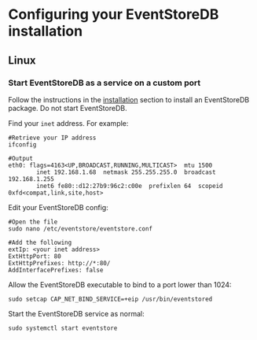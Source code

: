 # Configuring your EventStoreDB installation

<!-- I envisage this file growing. Possibly some material from other server docs could be moved here 
(there's an issue out there about tidying up this section)
and I imagine other config questions may come up in future -->

## Linux

### Start EventStoreDB as a service on a custom port

Follow the instructions in the [installation](installation.md#linux) section to install an EventStoreDB package. Do not start EventStoreDB.

Find your `inet` address. For example:

```shell
#Retrieve your IP address
ifconfig

#Output
eth0: flags=4163<UP,BROADCAST,RUNNING,MULTICAST>  mtu 1500
        inet 192.168.1.68  netmask 255.255.255.0  broadcast 192.168.1.255
        inet6 fe80::d12:27b9:96c2:c00e  prefixlen 64  scopeid 0xfd<compat,link,site,host>

```

Edit your EventStoreDB config:

```shell
#Open the file
sudo nano /etc/eventstore/eventstore.conf

#Add the following
extIp: <your inet address>
ExtHttpPort: 80
ExtHttpPrefixes: http://*:80/
AddInterfacePrefixes: false
```

Allow the EventStoreDB executable to bind to a port lower than 1024:

```shell
sudo setcap CAP_NET_BIND_SERVICE=+eip /usr/bin/eventstored
```

Start the EventStoreDB service as normal:

```shell
sudo systemctl start eventstore
```
